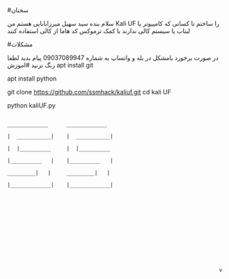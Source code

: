 #سخنان


سلام بنده سید سهیل میرزابابایی هستم من Kali UF را ساختم تا کسانی که کامپیوتر یا لبتاب یا سیستم کالی ندارند با کمک ترموکس کد هاما از کالی استفاده کنند


#مشکلات  


در صورت برخورد بامشکل در بله و واتساپ به شماره 09037089947 پیام بدید
لطفا زنگ نزنید
#اموزش
apt install git

apt install python

git clone https://github.com/ssmhack/kaliuf.git
cd kali UF

python kaliUF.py

                                                                          

                                                                   
                                                                                _____________      _____________                                           
                                                                              |  ___________|    |  ___________|
                                                                              |  |__________     |  |__________
                                                                              |__________   |    |__________   |
                                                                               _________|   |     _________|   |
                                                                              |_____________|    |_____________|                       
                                 
                              
                               
                                           
                                           
                                                                   
                                                                  
                                                                                         
                              
                                            

                                                              
                             
                                                                        v                                                  
